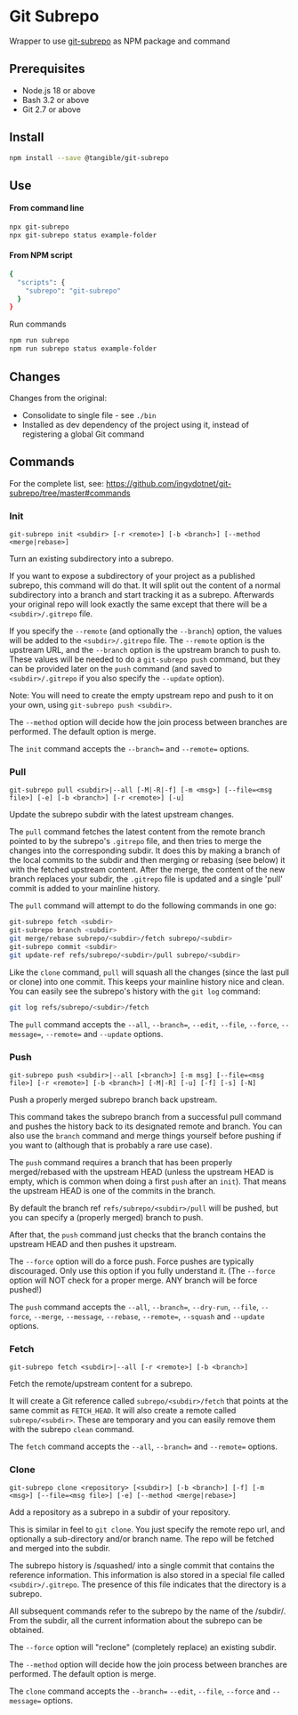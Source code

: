 # Git Subrepo

Wrapper to use [git-subrepo](https://github.com/ingydotnet/git-subrepo) as NPM package and command

## Prerequisites

- Node.js 18 or above
- Bash 3.2 or above
- Git 2.7 or above

## Install

```sh
npm install --save @tangible/git-subrepo
```

## Use

#### From command line

```sh
npx git-subrepo
npx git-subrepo status example-folder
```

#### From NPM script

```sh
{
  "scripts": {
    "subrepo": "git-subrepo"
  }
}
```

Run commands

```sh
npm run subrepo
npm run subrepo status example-folder
```

## Changes

Changes from the original:

- Consolidate to single file - see `./bin`
- Installed as dev dependency of the project using it, instead of registering a global Git command

## Commands

For the complete list, see: https://github.com/ingydotnet/git-subrepo/tree/master#commands

### Init

`git-subrepo init <subdir> [-r <remote>] [-b <branch>] [--method <merge|rebase>]`

Turn an existing subdirectory into a subrepo.

If you want to expose a subdirectory of your project as a published subrepo,
this command will do that. It will split out the content of a normal
subdirectory into a branch and start tracking it as a subrepo. Afterwards
your original repo will look exactly the same except that there will be a
`<subdir>/.gitrepo` file.

If you specify the `--remote` (and optionally the `--branch`) option, the
values will be added to the `<subdir>/.gitrepo` file. The `--remote` option
is the upstream URL, and the `--branch` option is the upstream branch to push
to. These values will be needed to do a `git-subrepo push` command, but they
can be provided later on the `push` command (and saved to `<subdir>/.gitrepo`
if you also specify the `--update` option).

Note: You will need to create the empty upstream repo and push to it on your
own, using `git-subrepo push <subdir>`.

The `--method` option will decide how the join process between branches
are performed. The default option is merge.

The `init` command accepts the `--branch=` and `--remote=` options.

### Pull

`git-subrepo pull <subdir>|--all [-M|-R|-f] [-m <msg>] [--file=<msg file>] [-e] [-b <branch>] [-r <remote>] [-u]`

Update the subrepo subdir with the latest upstream changes.

The `pull` command fetches the latest content from the remote branch pointed
to by the subrepo's `.gitrepo` file, and then tries to merge the changes into
the corresponding subdir. It does this by making a branch of the local
commits to the subdir and then merging or rebasing (see below) it with the
fetched upstream content. After the merge, the content of the new branch
replaces your subdir, the `.gitrepo` file is updated and a single 'pull'
commit is added to your mainline history.

The `pull` command will attempt to do the following commands in one go:

```sh
git-subrepo fetch <subdir>
git-subrepo branch <subdir>
git merge/rebase subrepo/<subdir>/fetch subrepo/<subdir>
git-subrepo commit <subdir>
git update-ref refs/subrepo/<subdir>/pull subrepo/<subdir>
```

Like the `clone` command, `pull` will squash all the changes (since the last
pull or clone) into one commit. This keeps your mainline history nice and
clean. You can easily see the subrepo's history with the `git log` command:

```sh
git log refs/subrepo/<subdir>/fetch
```

The `pull` command accepts the `--all`, `--branch=`, `--edit`, `--file`,
`--force`, `--message=`, `--remote=` and `--update` options.

### Push

`git-subrepo push <subdir>|--all [<branch>] [-m msg] [--file=<msg file>] [-r <remote>] [-b <branch>] [-M|-R] [-u] [-f] [-s] [-N]`

Push a properly merged subrepo branch back upstream.

This command takes the subrepo branch from a successful pull command and
pushes the history back to its designated remote and branch. You can also use
the `branch` command and merge things yourself before pushing if you want to
(although that is probably a rare use case).

The `push` command requires a branch that has been properly merged/rebased
with the upstream HEAD (unless the upstream HEAD is empty, which is common
when doing a first `push` after an `init`). That means the upstream HEAD is
one of the commits in the branch.

By default the branch ref `refs/subrepo/<subdir>/pull` will be pushed, but
you can specify a (properly merged) branch to push.

After that, the `push` command just checks that the branch contains the
upstream HEAD and then pushes it upstream.

The `--force` option will do a force push. Force pushes are typically
discouraged. Only use this option if you fully understand it. (The `--force`
option will NOT check for a proper merge. ANY branch will be force pushed!)

The `push` command accepts the `--all`, `--branch=`, `--dry-run`, `--file`,
`--force`, `--merge`, `--message`, `--rebase`, `--remote=`, `--squash` and
`--update` options.

### Fetch

`git-subrepo fetch <subdir>|--all [-r <remote>] [-b <branch>]`

Fetch the remote/upstream content for a subrepo.

It will create a Git reference called `subrepo/<subdir>/fetch` that points at
the same commit as `FETCH_HEAD`. It will also create a remote called
`subrepo/<subdir>`. These are temporary and you can easily remove them with
the subrepo `clean` command.

The `fetch` command accepts the `--all`, `--branch=` and `--remote=` options.

### Clone

`git-subrepo clone <repository> [<subdir>] [-b <branch>] [-f] [-m <msg>] [--file=<msg file>] [-e] [--method <merge|rebase>]`

Add a repository as a subrepo in a subdir of your repository.

This is similar in feel to `git clone`. You just specify the remote repo
url, and optionally a sub-directory and/or branch name. The repo will be
fetched and merged into the subdir.

The subrepo history is /squashed/ into a single commit that contains the
reference information. This information is also stored in a special file
called `<subdir>/.gitrepo`. The presence of this file indicates that the
directory is a subrepo.

All subsequent commands refer to the subrepo by the name of the /subdir/.
From the subdir, all the current information about the subrepo can be
obtained.

The `--force` option will "reclone" (completely replace) an existing subdir.

The `--method` option will decide how the join process between branches are
  performed. The default option is merge.

The `clone` command accepts the `--branch=` `--edit`, `--file`, `--force`
and `--message=` options.
